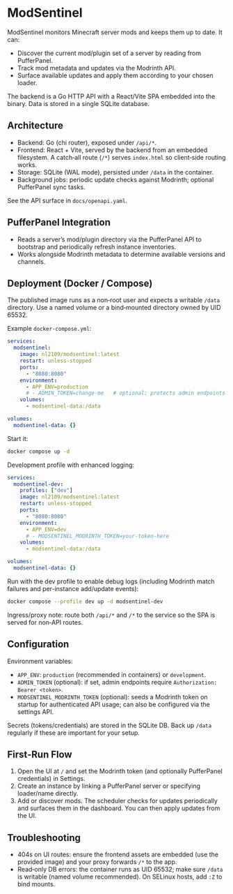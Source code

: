 # ModSentinel

ModSentinel monitors Minecraft server mods and keeps them up to date. It can:

- Discover the current mod/plugin set of a server by reading from PufferPanel.
- Track mod metadata and updates via the Modrinth API.
- Surface available updates and apply them according to your chosen loader.

The backend is a Go HTTP API with a React/Vite SPA embedded into the binary. Data is stored in a single SQLite database.

## Architecture

- Backend: Go (chi router), exposed under `/api/*`.
- Frontend: React + Vite, served by the backend from an embedded filesystem. A catch‑all route (`/*`) serves `index.html` so client‑side routing works.
- Storage: SQLite (WAL mode), persisted under `/data` in the container.
- Background jobs: periodic update checks against Modrinth; optional PufferPanel sync tasks.

See the API surface in `docs/openapi.yaml`.

## PufferPanel Integration

- Reads a server’s mod/plugin directory via the PufferPanel API to bootstrap and periodically refresh instance inventories.
- Works alongside Modrinth metadata to determine available versions and channels.

## Deployment (Docker / Compose)

The published image runs as a non‑root user and expects a writable `/data` directory. Use a named volume or a bind‑mounted directory owned by UID 65532.

Example `docker-compose.yml`:

```yaml
services:
  modsentinel:
    image: nl2109/modsentinel:latest
    restart: unless-stopped
    ports:
      - "8080:8080"
    environment:
      - APP_ENV=production
      # - ADMIN_TOKEN=change-me   # optional: protects admin endpoints
    volumes:
      - modsentinel-data:/data

volumes:
  modsentinel-data: {}
```

Start it:

```bash
docker compose up -d
```

Development profile with enhanced logging:

```yaml
services:
  modsentinel-dev:
    profiles: ["dev"]
    image: nl2109/modsentinel:latest
    restart: unless-stopped
    ports:
      - "8080:8080"
    environment:
      - APP_ENV=dev
      # - MODSENTINEL_MODRINTH_TOKEN=your-token-here
    volumes:
      - modsentinel-data:/data

volumes:
  modsentinel-data: {}
```

Run with the dev profile to enable debug logs (including Modrinth match failures and per-instance add/update events):

```bash
docker compose --profile dev up -d modsentinel-dev
```

Ingress/proxy note: route both `/api/*` and `/*` to the service so the SPA is served for non‑API routes.

## Configuration

Environment variables:

- `APP_ENV`: `production` (recommended in containers) or `development`.
- `ADMIN_TOKEN` (optional): if set, admin endpoints require `Authorization: Bearer <token>`.
- `MODSENTINEL_MODRINTH_TOKEN` (optional): seeds a Modrinth token on startup for authenticated API usage; can also be configured via the settings API.

Secrets (tokens/credentials) are stored in the SQLite DB. Back up `/data` regularly if these are important for your setup.

## First‑Run Flow

1. Open the UI at `/` and set the Modrinth token (and optionally PufferPanel credentials) in Settings.
2. Create an instance by linking a PufferPanel server or specifying loader/name directly.
3. Add or discover mods. The scheduler checks for updates periodically and surfaces them in the dashboard. You can then apply updates from the UI.

## Troubleshooting

- 404s on UI routes: ensure the frontend assets are embedded (use the provided image) and your proxy forwards `/*` to the app.
- Read‑only DB errors: the container runs as UID 65532; make sure `/data` is writable (named volume recommended). On SELinux hosts, add `:Z` to bind mounts.
